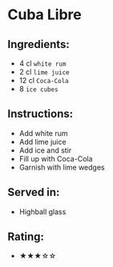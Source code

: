 # Cuba Libre

## Ingredients:
- 4 cl `white rum`
- 2 cl `lime juice`
- 12 cl `Coca-Cola` <!-- 15 cl `Coca-Cola` - alla andra coladrinkar har 15 cl? Å andra sidan har 7Up-drinkarna bara 10-12 cl...-->
- 8 `ice cubes`

## Instructions:
- Add white rum
- Add lime juice
- Add ice and stir
- Fill up with Coca-Cola
- Garnish with lime wedges

## Served in:
- Highball glass

## Rating:
- ★★★☆☆